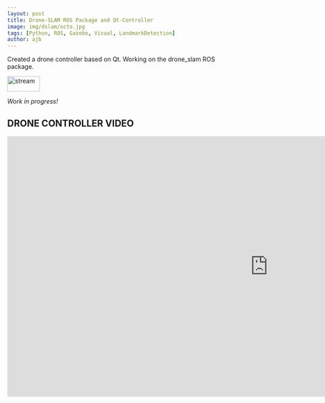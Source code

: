 ```yaml
---
layout: post
title: Drone-SLAM ROS Package and Qt-Controller
image: img/dslam/octo.jpg
tags: [Python, ROS, Gazebo, Visual, LandmarkDetection]
author: ajb
---
```


Created a drone controller based on Qt. Working on the drone_slam ROS package.


<a href="https://github.com/iamarkaj/Drone-Mapping"><img src="https://img.shields.io/badge/GitHub-black" alt="stream" width="75" height="35"/></a>


*Work in progress!*


## DRONE CONTROLLER VIDEO


<div class="video_container">
<iframe src="https://youtube.com/embed/L2CJCvOHqHQ?mute=1" width="1200" height="600" title="YouTube video player" frameborder="0" allow="accelerometer; autoplay; clipboard-write; encrypted-media; gyroscope; picture-in-picture" allowfullscreen class="video"></iframe>
</div>
